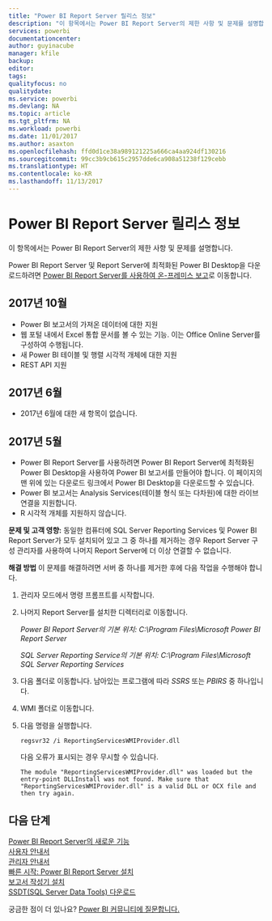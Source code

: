 ```yaml
---
title: "Power BI Report Server 릴리스 정보"
description: "이 항목에서는 Power BI Report Server의 제한 사항 및 문제를 설명합니다."
services: powerbi
documentationcenter: 
author: guyinacube
manager: kfile
backup: 
editor: 
tags: 
qualityfocus: no
qualitydate: 
ms.service: powerbi
ms.devlang: NA
ms.topic: article
ms.tgt_pltfrm: NA
ms.workload: powerbi
ms.date: 11/01/2017
ms.author: asaxton
ms.openlocfilehash: ffd0d1ce38a989121225a666ca4aa924df130216
ms.sourcegitcommit: 99cc3b9cb615c2957dde6ca908a51238f129cebb
ms.translationtype: HT
ms.contentlocale: ko-KR
ms.lasthandoff: 11/13/2017
---
```

# <a name="power-bi-report-server-release-notes"></a>Power BI Report Server 릴리스 정보
이 항목에서는 Power BI Report Server의 제한 사항 및 문제를 설명합니다.

Power BI Report Server 및 Report Server에 최적화된 Power BI Desktop을 다운로드하려면 [Power BI Report Server를 사용하여 온-프레미스 보고](https://powerbi.microsoft.com/report-server/)로 이동합니다.

## <a name="october-2017"></a>2017년 10월
* Power BI 보고서의 가져온 데이터에 대한 지원
* 웹 포털 내에서 Excel 통합 문서를 볼 수 있는 기능. 이는 Office Online Server를 구성하여 수행됩니다.
* 새 Power BI 테이블 및 행렬 시각적 개체에 대한 지원
* REST API 지원

## <a name="june-2017"></a>2017년 6월
* 2017년 6월에 대한 새 항목이 없습니다.

## <a name="may-2017"></a>2017년 5월
* Power BI Report Server를 사용하려면 Power BI Report Server에 최적화된 Power BI Desktop을 사용하여 Power BI 보고서를 만들어야 합니다. 이 페이지의 맨 위에 있는 다운로드 링크에서 Power BI Desktop을 다운로드할 수 있습니다.
* Power BI 보고서는 Analysis Services(테이블 형식 또는 다차원)에 대한 라이브 연결을 지원합니다.
* R 시각적 개체를 지원하지 않습니다.

**문제 및 고객 영향:** 동일한 컴퓨터에 SQL Server Reporting Services 및 Power BI Report Server가 모두 설치되어 있고 그 중 하나를 제거하는 경우 Report Server 구성 관리자를 사용하여 나머지 Report Server에 더 이상 연결할 수 없습니다.

**해결 방법** 이 문제를 해결하려면 서버 중 하나를 제거한 후에 다음 작업을 수행해야 합니다.

1. 관리자 모드에서 명령 프롬프트를 시작합니다.
2. 나머지 Report Server를 설치한 디렉터리로 이동합니다.
   
    *Power BI Report Server의 기본 위치: C:\Program Files\Microsoft Power BI Report Server*
   
    *SQL Server Reporting Service의 기본 위치: C:\Program Files\Microsoft SQL Server Reporting Services*
3. 다음 폴더로 이동합니다. 남아있는 프로그램에 따라 *SSRS* 또는 *PBIRS* 중 하나입니다.
4. WMI 폴더로 이동합니다.
5. 다음 명령을 실행합니다.
   
    ```
    regsvr32 /i ReportingServicesWMIProvider.dll
    ```
   
    다음 오류가 표시되는 경우 무시할 수 있습니다.
   
    ```
    The module "ReportingServicesWMIProvider.dll" was loaded but the entry-point DLLInstall was not found. Make sure that "ReportingServicesWMIProvider.dll" is a valid DLL or OCX file and then try again.
    ```

## <a name="next-steps"></a>다음 단계
[Power BI Report Server의 새로운 기능](whats-new.md)  
[사용자 안내서](user-handbook-overview.md)  
[관리자 안내서](admin-handbook-overview.md)  
[빠른 시작: Power BI Report Server 설치](quickstart-install-report-server.md)  
[보고서 작성기 설치](https://docs.microsoft.com/sql/reporting-services/install-windows/install-report-builder)  
[SSDT(SQL Server Data Tools) 다운로드](http://go.microsoft.com/fwlink/?LinkID=616714)

궁금한 점이 더 있나요? [Power BI 커뮤니티에 질문합니다.](https://community.powerbi.com/)

